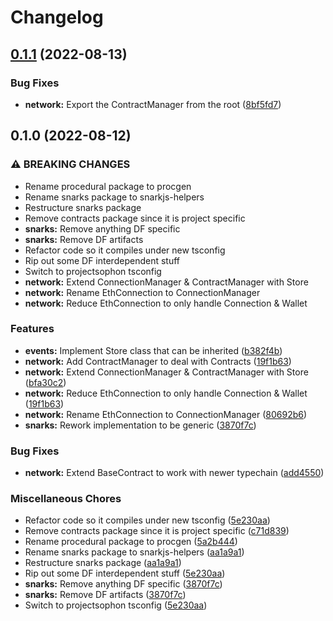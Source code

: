 # Changelog

## [0.1.1](https://github.com/projectsophon/zkgame-primitives/compare/root-v0.1.0...root-v0.1.1) (2022-08-13)


### Bug Fixes

* **network:** Export the ContractManager from the root ([8bf5fd7](https://github.com/projectsophon/zkgame-primitives/commit/8bf5fd70ebcdef378c8c7a2739e9667d910f1c35))

## 0.1.0 (2022-08-12)


### ⚠ BREAKING CHANGES

* Rename procedural package to procgen
* Rename snarks package to snarkjs-helpers
* Restructure snarks package
* Remove contracts package since it is project specific
* **snarks:** Remove anything DF specific
* **snarks:** Remove DF artifacts
* Refactor code so it compiles under new tsconfig
* Rip out some DF interdependent stuff
* Switch to projectsophon tsconfig
* **network:** Extend ConnectionManager & ContractManager with Store
* **network:** Rename EthConnection to ConnectionManager
* **network:** Reduce EthConnection to only handle Connection & Wallet

### Features

* **events:** Implement Store class that can be inherited ([b382f4b](https://github.com/projectsophon/zkgame-primitives/commit/b382f4b575f1ced408f493dc2a81be22b58f7ba1))
* **network:** Add ContractManager to deal with Contracts ([19f1b63](https://github.com/projectsophon/zkgame-primitives/commit/19f1b63d76f7742cb0ae3d1f24793743191f0759))
* **network:** Extend ConnectionManager & ContractManager with Store ([bfa30c2](https://github.com/projectsophon/zkgame-primitives/commit/bfa30c256477b0a0f09ef72c78c1b4c07e697709))
* **network:** Reduce EthConnection to only handle Connection & Wallet ([19f1b63](https://github.com/projectsophon/zkgame-primitives/commit/19f1b63d76f7742cb0ae3d1f24793743191f0759))
* **network:** Rename EthConnection to ConnectionManager ([80692b6](https://github.com/projectsophon/zkgame-primitives/commit/80692b6271f39445c322e4e92a9f099462580e60))
* **snarks:** Rework implementation to be generic ([3870f7c](https://github.com/projectsophon/zkgame-primitives/commit/3870f7c0f61dd6f00cd19ae685c398074270e5f7))


### Bug Fixes

* **network:** Extend BaseContract to work with newer typechain ([add4550](https://github.com/projectsophon/zkgame-primitives/commit/add45509daece030f7c22c60fd512ed64336e287))


### Miscellaneous Chores

* Refactor code so it compiles under new tsconfig ([5e230aa](https://github.com/projectsophon/zkgame-primitives/commit/5e230aa0562d086f0df24ec53a9952675c0d4c9e))
* Remove contracts package since it is project specific ([c71d839](https://github.com/projectsophon/zkgame-primitives/commit/c71d839a3fcc7b1b51b70eeee507da04eaa662b2))
* Rename procedural package to procgen ([5a2b444](https://github.com/projectsophon/zkgame-primitives/commit/5a2b44452cca6b6a0225e154f0fdc44af2dca16a))
* Rename snarks package to snarkjs-helpers ([aa1a9a1](https://github.com/projectsophon/zkgame-primitives/commit/aa1a9a11b49f89bbed337608f2b73ef1e79aed25))
* Restructure snarks package ([aa1a9a1](https://github.com/projectsophon/zkgame-primitives/commit/aa1a9a11b49f89bbed337608f2b73ef1e79aed25))
* Rip out some DF interdependent stuff ([5e230aa](https://github.com/projectsophon/zkgame-primitives/commit/5e230aa0562d086f0df24ec53a9952675c0d4c9e))
* **snarks:** Remove anything DF specific ([3870f7c](https://github.com/projectsophon/zkgame-primitives/commit/3870f7c0f61dd6f00cd19ae685c398074270e5f7))
* **snarks:** Remove DF artifacts ([3870f7c](https://github.com/projectsophon/zkgame-primitives/commit/3870f7c0f61dd6f00cd19ae685c398074270e5f7))
* Switch to projectsophon tsconfig ([5e230aa](https://github.com/projectsophon/zkgame-primitives/commit/5e230aa0562d086f0df24ec53a9952675c0d4c9e))
